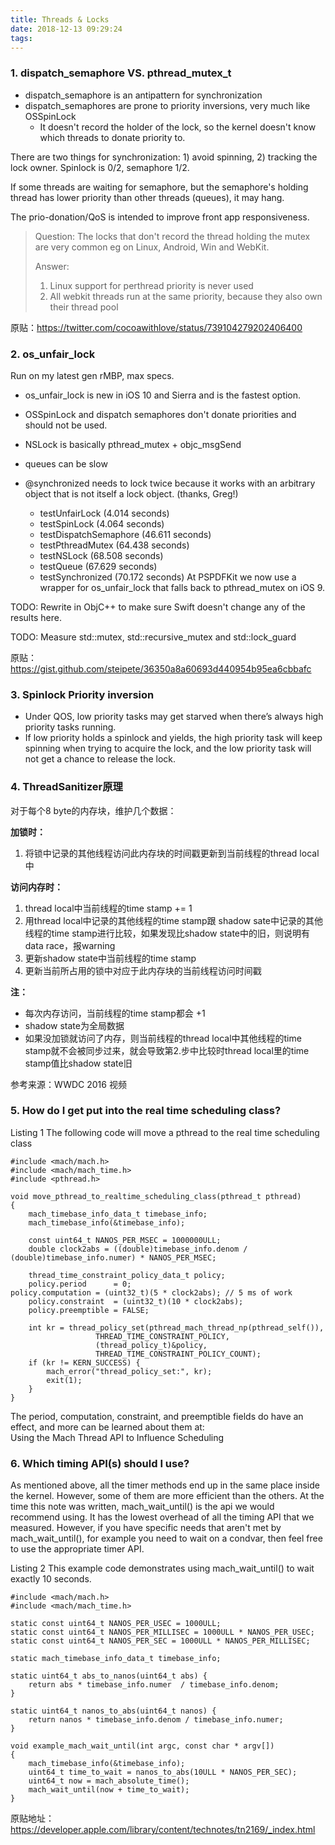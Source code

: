 ```yaml
---
title: Threads & Locks
date: 2018-12-13 09:29:24
tags:
---
```


### 1. dispatch_semaphore VS. pthread_mutex_t
* dispatch_semaphore is an antipattern for synchronization
* dispatch_semaphores are prone to priority inversions, very much like OSSpinLock
    * It doesn't record the holder of the lock, so the kernel doesn't know which threads to donate priority to.
    
There are two things for synchronization: 1) avoid spinning, 2) tracking the lock owner. Spinlock is 0/2, semaphore 1/2.

If some threads are waiting for semaphore, but the semaphore's holding thread has lower priority than other threads (queues), it may hang.

The prio-donation/QoS is intended to improve front app responsiveness.

> 
> Question: The locks that don't record the thread holding the mutex are very common eg on Linux, Android, Win and WebKit.
> 
> Answer: 
>    1) Linux support for perthread priority is never used
>    2) All webkit threads run at the same priority, because they also own their thread pool
>     

原贴：https://twitter.com/cocoawithlove/status/739104279202406400


### 2. os_unfair_lock

Run on my latest gen rMBP, max specs.
* os_unfair_lock is new in iOS 10 and Sierra and is the fastest option.

* OSSpinLock and dispatch semaphores don't donate priorities and should not be used.

* NSLock is basically pthread_mutex + objc_msgSend

* queues can be slow

* @synchronized needs to lock twice because it works with an arbitrary object that is not itself a lock object. (thanks, Greg!)
    * testUnfairLock (4.014 seconds)
    * testSpinLock (4.064 seconds)
    * testDispatchSemaphore (46.611 seconds)
    * testPthreadMutex (64.438 seconds)
    * testNSLock (68.508 seconds)
    * testQueue (67.629 seconds)
    * testSynchronized (70.172 seconds)
At PSPDFKit we now use a wrapper for os_unfair_lock that falls back to pthread_mutex on iOS 9.

TODO: Rewrite in ObjC++ to make sure Swift doesn't change any of the results here.

TODO: Measure std::mutex, std::recursive_mutex and std::lock_guard

原贴：
https://gist.github.com/steipete/36350a8a60693d440954b95ea6cbbafc

### 3. Spinlock Priority inversion
* Under QOS, low priority tasks may get starved when there’s always high priority tasks running.
* If low priority holds a spinlock and yields, the high priority task will keep spinning when trying to acquire the lock, and the low priority task will not get a chance to release the lock.

### 4. ThreadSanitizer原理
对于每个8 byte的内存块，维护几个数据：

**加锁时：**
1. 将锁中记录的其他线程访问此内存块的时间戳更新到当前线程的thread local中

**访问内存时：**
1. thread local中当前线程的time stamp += 1
2. 用thread local中记录的其他线程的time stamp跟 shadow sate中记录的其他线程的time stamp进行比较，如果发现比shadow state中的旧，则说明有data race，报warning
3. 更新shadow state中当前线程的time stamp
4. 更新当前所占用的锁中对应于此内存块的当前线程访问时间戳

**注：**
* 每次内存访问，当前线程的time stamp都会 +1
* shadow state为全局数据
* 如果没加锁就访问了内存，则当前线程的thread local中其他线程的time stamp就不会被同步过来，就会导致第2.步中比较时thread local里的time stamp值比shadow state旧

参考来源：WWDC 2016 视频

### 5. How do I get put into the real time scheduling class?

Listing 1  The following code will move a pthread to the real time scheduling class

```objc
#include <mach/mach.h>
#include <mach/mach_time.h>
#include <pthread.h>
 
void move_pthread_to_realtime_scheduling_class(pthread_t pthread)
{
    mach_timebase_info_data_t timebase_info;
    mach_timebase_info(&timebase_info);
 
    const uint64_t NANOS_PER_MSEC = 1000000ULL;
    double clock2abs = ((double)timebase_info.denom / (double)timebase_info.numer) * NANOS_PER_MSEC;
 
    thread_time_constraint_policy_data_t policy;
    policy.period      = 0;
policy.computation = (uint32_t)(5 * clock2abs); // 5 ms of work
    policy.constraint  = (uint32_t)(10 * clock2abs);
    policy.preemptible = FALSE;
 
    int kr = thread_policy_set(pthread_mach_thread_np(pthread_self()),
                   THREAD_TIME_CONSTRAINT_POLICY,
                   (thread_policy_t)&policy,
                   THREAD_TIME_CONSTRAINT_POLICY_COUNT);
    if (kr != KERN_SUCCESS) {
        mach_error("thread_policy_set:", kr);
        exit(1);
    }
}
```

The period, computation, constraint, and preemptible fields do have an effect, and more can be learned about them at:  
Using the Mach Thread API to Influence Scheduling

### 6. Which timing API(s) should I use?

As mentioned above, all the timer methods end up in the same place inside the kernel. However, some of them are more efficient than the others. At the time this note was written, mach_wait_until() is the api we would recommend using. It has the lowest overhead of all the timing API that we measured. However, if you have specific needs that aren't met by mach_wait_until(), for example you need to wait on a condvar, then feel free to use the appropriate timer API.

Listing 2  This example code demonstrates using mach_wait_until() to wait exactly 10 seconds.
```objc
#include <mach/mach.h>
#include <mach/mach_time.h>
 
static const uint64_t NANOS_PER_USEC = 1000ULL;
static const uint64_t NANOS_PER_MILLISEC = 1000ULL * NANOS_PER_USEC;
static const uint64_t NANOS_PER_SEC = 1000ULL * NANOS_PER_MILLISEC;
 
static mach_timebase_info_data_t timebase_info;
 
static uint64_t abs_to_nanos(uint64_t abs) {
    return abs * timebase_info.numer  / timebase_info.denom;
}
 
static uint64_t nanos_to_abs(uint64_t nanos) {
    return nanos * timebase_info.denom / timebase_info.numer;
}
 
void example_mach_wait_until(int argc, const char * argv[])
{
    mach_timebase_info(&timebase_info);
    uint64_t time_to_wait = nanos_to_abs(10ULL * NANOS_PER_SEC);
    uint64_t now = mach_absolute_time();
    mach_wait_until(now + time_to_wait);
}
```

原贴地址：
https://developer.apple.com/library/content/technotes/tn2169/_index.html

